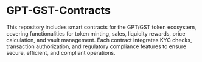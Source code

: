# GPT-GST-Contracts
This repository includes smart contracts for the GPT/GST token ecosystem, covering functionalities for token minting, sales, liquidity rewards, price calculation, and vault management. Each contract integrates KYC checks, transaction authorization, and regulatory compliance features to ensure secure, efficient, and compliant operations.
